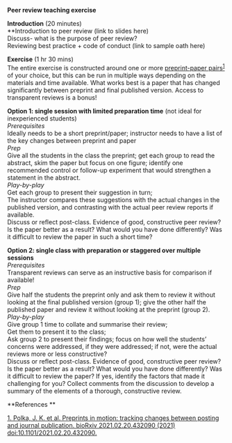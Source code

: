 **Peer review teaching exercise**

**Introduction** (20 minutes) \
**Introduction to peer review (link to slides here) \
Discuss- what is the purpose of peer review?   \
Reviewing best practice + code of conduct (link to sample oath here)

**Exercise** (1 hr 30 mins)  \
The entire exercise is constructed around one or more <span style="text-decoration:underline;">preprint-paper pairs<sup><a href="https://www.zotero.org/google-docs/?4rLr79">1</a></sup></span> of your choice, but this can be run in multiple ways depending on the materials and time available. What works best is a paper that has changed significantly between preprint and final published version. Access to transparent reviews is a bonus!

**Option 1: single session with limited preparation time** (not ideal for inexperienced students) \
_Prerequisites_ \
Ideally needs to be a short preprint/paper; instructor needs to have a list of the key changes between preprint and paper   \
_Prep_ \
Give all the students in the class the preprint; get each group to read the abstract, skim the paper but focus on one figure; identify one recommended control or follow-up experiment that would strengthen a statement in the abstract.  \
_Play-by-play_ \
Get each group to present their suggestion in turn;   \
The instructor compares these suggestions with the actual changes in the published version, and contrasting with the actual peer review reports if available.  \
Discuss or reflect post-class. Evidence of good, constructive peer review? Is the paper better as a result? What would you have done differently? Was it difficult to review the paper in such a short time?

**Option 2: single class with preparation or staggered over multiple sessions**  \
_Prerequisites_ \
Transparent reviews can serve as an instructive basis for comparison if available!  \
_Prep_ \
Give half the students the preprint only and ask them to review it without looking at the final published version (group 1); give the other half the published paper and review it without looking at the preprint (group 2).  \
_Play-by-play_ \
Give group 1 time to collate and summarise their review;     \
Get them to present it to the class;  \
Ask group 2 to present their findings; focus on how well the students’ concerns were addressed, if they were addressed; if not, were the actual reviews more or less constructive?  \
Discuss or reflect post-class. Evidence of good, constructive peer review? Is the paper better as a result? What would you have done differently? Was it difficult to review the paper? If yes, identify the factors that made it challenging for you? Collect comments from the discussion to develop a summary of the elements of a thorough, constructive review.

**References **


[1.	Polka, J. K. et al. Preprints in motion: tracking changes between posting and journal publication. bioRxiv 2021.02.20.432090 (2021) doi:10.1101/2021.02.20.432090.](https://www.zotero.org/google-docs/?SKceOk)
